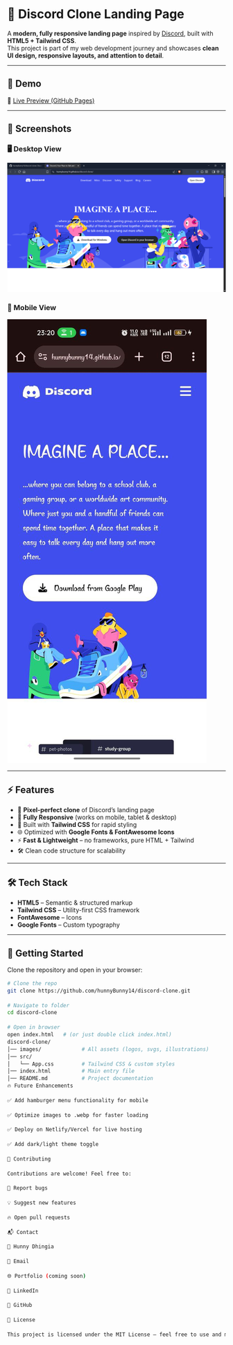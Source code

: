 # 🎨 Discord Clone Landing Page  

A **modern, fully responsive landing page** inspired by [Discord](https://discord.com), built with **HTML5 + Tailwind CSS**.  
This project is part of my web development journey and showcases **clean UI design, responsive layouts, and attention to detail**.  

---

## 🌟 Demo  

🔗 [Live Preview (GitHub Pages)](https://hunnyBunny14.github.io/discord-clone)  

---

## 📸 Screenshots  

### 🖥️ Desktop View  
![Desktop Preview](./images/desktop.png)  

### 📱 Mobile View  
![Mobile Preview](./images/mobile.jpg)  

---

## ⚡ Features  

- 🎯 **Pixel-perfect clone** of Discord’s landing page  
- 📱 **Fully Responsive** (works on mobile, tablet & desktop)  
- 🎨 Built with **Tailwind CSS** for rapid styling  
- 🌐 Optimized with **Google Fonts & FontAwesome Icons**  
- ⚡ **Fast & Lightweight** – no frameworks, pure HTML + Tailwind  
- 🛠️ Clean code structure for scalability  

---

## 🛠️ Tech Stack  

- **HTML5** – Semantic & structured markup  
- **Tailwind CSS** – Utility-first CSS framework  
- **FontAwesome** – Icons  
- **Google Fonts** – Custom typography  

---

## 🚀 Getting Started  

Clone the repository and open in your browser:  

```bash
# Clone the repo
git clone https://github.com/hunnyBunny14/discord-clone.git

# Navigate to folder
cd discord-clone

# Open in browser
open index.html   # (or just double click index.html)
discord-clone/
│── images/             # All assets (logos, svgs, illustrations)
│── src/
│   └── App.css         # Tailwind CSS & custom styles
│── index.html          # Main entry file
│── README.md           # Project documentation
🔥 Future Enhancements

✅ Add hamburger menu functionality for mobile

✅ Optimize images to .webp for faster loading

✅ Deploy on Netlify/Vercel for live hosting

✅ Add dark/light theme toggle

🤝 Contributing

Contributions are welcome! Feel free to:

🐛 Report bugs

💡 Suggest new features

🔥 Open pull requests

📬 Contact

👤 Hunny Dhingia

📧 Email

🌐 Portfolio (coming soon)

💼 LinkedIn

🐙 GitHub

📜 License

This project is licensed under the MIT License – feel free to use and modify it!
